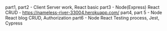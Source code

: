 part1, part2 - Client Server work, React basic
part3 - Node(Express) React CRUD - https://nameless-river-33004.herokuapp.com/
part4, part 5 - Node React blog CRUD, Authorization
part6 - Node React Testing process, Jest, Cypress